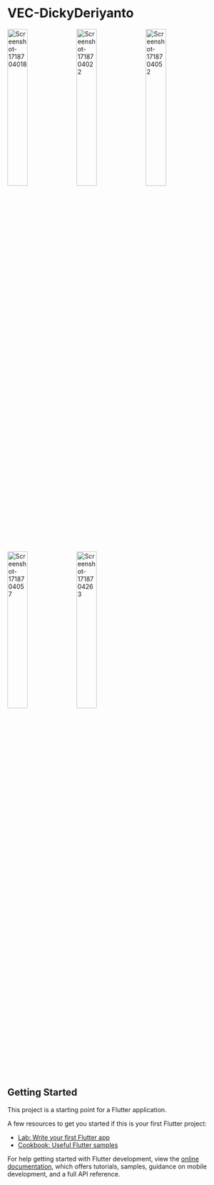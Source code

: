 # VEC-DickyDeriyanto
<a href="https://ibb.co.com/Q9f8TG1"><img src="https://i.ibb.co.com/ZdVHFCk/Screenshot-1718704018.png" width=30% height=30% alt="Screenshot-1718704018" border="0" /></a>
<a href="https://ibb.co.com/6gVyB56"><img src="https://i.ibb.co.com/Pw3rQ8B/Screenshot-1718704022.png" width=30% height=30% alt="Screenshot-1718704022" border="0" /></a>
<a href="https://ibb.co.com/7R3d06C"><img src="https://i.ibb.co.com/D8BHjSW/Screenshot-1718704052.png" width=30% height=30% alt="Screenshot-1718704052" border="0" /></a>
<a href="https://ibb.co.com/pxDqGrT"><img src="https://i.ibb.co.com/XbBHNkP/Screenshot-1718704057.png" width=30% height=30% alt="Screenshot-1718704057" border="0" /></a>
<a href="https://ibb.co.com/HY1Zntk"><img src="https://i.ibb.co.com/Dksd59S/Screenshot-1718704263.png" width=30% height=30% alt="Screenshot-1718704263" border="0" /></a>

## Getting Started

This project is a starting point for a Flutter application.

A few resources to get you started if this is your first Flutter project:

- [Lab: Write your first Flutter app](https://docs.flutter.dev/get-started/codelab)
- [Cookbook: Useful Flutter samples](https://docs.flutter.dev/cookbook)

For help getting started with Flutter development, view the
[online documentation](https://docs.flutter.dev/), which offers tutorials,
samples, guidance on mobile development, and a full API reference.

